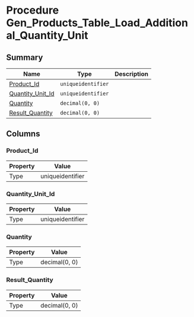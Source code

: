 # Procedure Gen_Products_Table_Load_Additional_Quantity_Unit


## Summary

| Name | Type | Description |
| - | - | --- |
|[Product_Id](#product_id)|`uniqueidentifier` ||
|[Quantity_Unit_Id](#quantity_unit_id)|`uniqueidentifier` ||
|[Quantity](#quantity)|`decimal(0, 0)` ||
|[Result_Quantity](#result_quantity)|`decimal(0, 0)` ||

## Columns

### Product_Id

| Property | Value |
| - | - |
|Type|uniqueidentifier|

### Quantity_Unit_Id

| Property | Value |
| - | - |
|Type|uniqueidentifier|

### Quantity

| Property | Value |
| - | - |
|Type|decimal(0, 0)|

### Result_Quantity

| Property | Value |
| - | - |
|Type|decimal(0, 0)|


